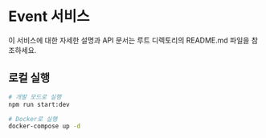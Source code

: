 # Event 서비스

이 서비스에 대한 자세한 설명과 API 문서는 루트 디렉토리의 README.md 파일을 참조하세요.

## 로컬 실행

```bash
# 개발 모드로 실행
npm run start:dev

# Docker로 실행
docker-compose up -d
```
